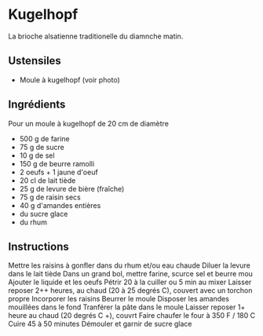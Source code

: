 # Kugelhopf

La brioche alsatienne traditionelle du diamnche matin.

## Ustensiles

- Moule à kugelhopf (voir photo)

## Ingrédients

Pour un moule à kugelhopf de 20 cm de diamètre
- 500 g de farine
- 75 g de sucre
- 10 g de sel
- 150 g de beurre ramolli
- 2 oeufs + 1 jaune d'oeuf
- 20 cl de lait tiède 
- 25 g de levure de bière (fraîche)
- 75 g de raisin secs
- 40 g d'amandes entières
- du sucre glace
- du rhum

## Instructions

Mettre les raisins à gonfler dans du rhum et/ou eau chaude
Diluer la levure dans le lait tiède
Dans un grand bol, mettre farine, scurce sel et beurre mou
Ajouter le liquide et les oeufs
Pétrir 20 à la cuiller ou 5 min au mixer
Laisser reposer 2++ heures, au chaud (20 à 25 degrés C), couvert avec un torchon propre
Incorporer les raisins
Beurrer le moule
Disposer les amandes mouillées dans le fond
Tranférer la pâte dans le moule
Laisser reposer 1+ heure au chaud (20 degrés C +), couvrt
Faire chaufer le four à 350 F / 180 C
Cuire 45 à 50 minutes
Démouler et garnir de sucre glace
